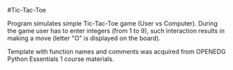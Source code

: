 #Tic-Tac-Toe 

Program simulates simple Tic-Tac-Toe game (User vs Computer). 
During the game user has to enter integers (from 1 to 9), such interaction results in making a move (letter "O" is displayed on the board).

Template with function names and comments was acquired from OPENEDG Python Essentials 1 course materials.
